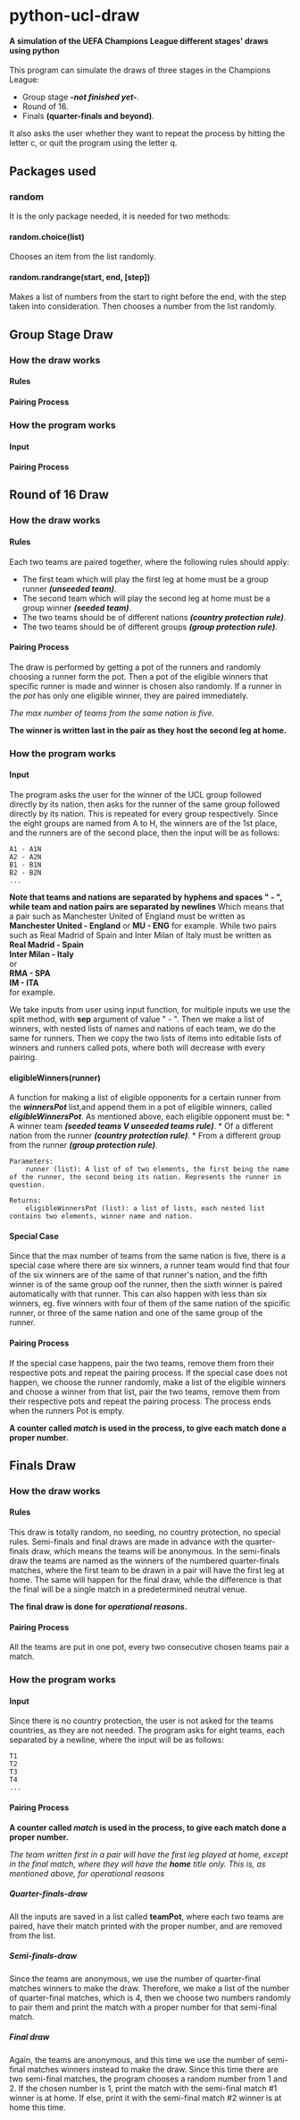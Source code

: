 # python-ucl-draw
#### A simulation of the UEFA Champions League different stages' draws using python

This program can simulate the draws of three stages in the Champions League:
* Group stage ***-not finished yet-***.
* Round of 16.
* Finals **(quarter-finals and beyond)**.

It also asks the user whether they want to repeat the process by hitting the letter c, or quit the program using the letter q.

## Packages used
### random
It is the only package needed, it is needed for two methods:
#### random.choice(list)
Chooses an item from the list randomly.
#### random.randrange(start, end, [step])
Makes a list of numbers from the start to right before the end, with the step taken into consideration. Then chooses a number from the list randomly.

## Group Stage Draw
### How the draw works
#### **Rules**
#### **Pairing Process**


### How the program works
#### **Input**
#### **Pairing Process**

## Round of 16 Draw
### How the draw works
#### **Rules**
Each two teams are paired together, where the following rules should apply:
* The first team which will play the first leg at home must be a group runner ***(unseeded team)***.
* The second team which will play the second leg at home must be a group winner ***(seeded team)***.
* The two teams should be of different nations ***(country protection rule)***.
* The two teams should be of different groups ***(group protection rule)***.
#### **Pairing Process**
The draw is performed by getting a pot of the runners and randomly choosing a runner form the pot.
Then a pot of the eligible winners that specific runner is made and winner is chosen also randomly.
If a runner in the *pot* has only one eligible winner, they are paired immediately.

*The max number of teams from the same nation is five.*

**The winner is written last in the pair as they host the second leg at home.**

### How the program works
#### **Input**
The program asks the user for the winner of the UCL group followed directly by its nation, then asks for the runner of the same group followed directly by its nation.
This is repeated for every group respectively.
Since the eight groups are named from A to H, the winners are of the 1st place, and the runners are of the second place, then the input will be as follows:
```
A1 - A1N
A2 - A2N
B1 - B1N
B2 - B2N
...
```
**Note that teams and nations are separated by hyphens and spaces " - ", while team and nation pairs are separated by newlines**
Which means that a pair such as Manchester United of England must be written as **Manchester United - England** or **MU - ENG** for example.
While two pairs such as Real Madrid of Spain and Inter Milan of Italy must be written as<br>**Real Madrid - Spain<br>Inter Milan - Italy**<br>or<br>**RMA - SPA<br>IM - ITA**<br>for example.

We take inputs from user using input function, for multiple inputs we use the split method, with **sep** argument of value " - ".
Then we make a list of winners, with nested lists of names and nations of each team, we do the same for runners.
Then we copy the two lists of items into editable lists of winners and runners called pots, where both will  decrease with every pairing.
#### **eligibleWinners(runner)**
A function for making a list of eligible opponents for a certain runner from the ***winnersPot*** list,and append them in a pot of eligible winners, called ***eligibleWinnersPot***.
As mentioned above, each eligible opponent must be:
    * A winner team ***(seeded teams V unseeded teams rule)***.
    * Of a different nation from the runner ***(country protection rule)***.
    * From a different group from the runner ***(group protection rule)***.

    Parameters:
        runner (list): A list of of two elements, the first being the name of the runner, the second being its nation. Represents the runner in question.

    Returns:
        eligibleWinnersPot (list): a list of lists, each nested list contains two elements, winner name and nation.
#### **Special Case**
Since that the max number of teams from the same nation is five, there is a special case where there are six winners, a runner team would find that four of the six winners are of the same of that runner's nation, and the fifth winner is of the same group oof the runner, then the sixth winner is paired automatically with that runner.
This can also happen with less than six winners, eg. five winners with four of them of the same nation of the spicific runner, or three of the same nation and one of the same group of the runner.
#### **Pairing Process**
If the special case happens, pair the two teams, remove them from their respective pots and repeat the pairing process.
If the special case does not happen, we choose the runner randomly, make a list of the eligible winners and choose a winner from that list, pair the two teams, remove them from their respective pots and repeat the pairing process.
The process ends when the runners Pot is empty.

**A counter called *match* is used in the process, to give each match done a proper number.**

## Finals Draw
### How the draw works
#### **Rules**
This draw is totally random, no seeding, no country protection, no special rules.
Semi-finals and final draws are made in advance with the quarter-finals draw, which means the teams will be anonymous.
In the semi-finals draw the teams are named as the winners of the numbered quarter-finals matches, where the first team to be drawn in a pair will have the first leg at home.
The same will happen for the final draw, while the difference is that the final will be a single match in a predetermined neutral venue.

**The final draw is done for *operational reasons*.**
#### **Pairing Process**
All the teams are put in one pot, every two consecutive chosen teams pair a match.
### How the program works
#### **Input**
Since there is no country protection, the user is not asked for the teams countries, as they are not needed.
The program asks for eight teams, each separated by a newline, where the input will be as follows:
```
T1
T2
T3
T4
...
```
#### **Pairing Process**
**A counter called *match* is used in the process, to give each match done a proper number.**

*The team written first in a pair will have the first leg played at home, except in the final match, where they will have the **home** title only. This is, as mentioned above, for operational reasons*

##### ***Quarter-finals-draw***
All the inputs are saved in a list called **teamPot**, where each two teams are paired, have their match printed with the proper number, and are removed from the list.

##### ***Semi-finals-draw***
Since the teams are anonymous, we use the number of quarter-final matches winners to make the draw.
Therefore, we make a list of the number of quarter-final matches, which is 4, then we choose two numbers randomly to pair them and print the match with a proper number for that semi-final match.

##### ***Final draw***
Again, the teams are anonymous, and this time we use the number of semi-final matches winners instead to make the draw.
Since this time there are two semi-final matches, the program chooses a random number from 1 and 2.
If the chosen number is 1, print the match with the semi-final match #1 winner is at home. If else, print it with the semi-final match #2 winner is at home this time.
